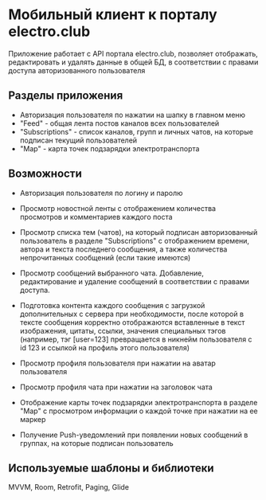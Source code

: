 # Мобильный клиент к порталу electro.club

Приложение работает с API портала electro.club, позволяет отображать, редактировать и удалять данные в общей БД, в соответствии с правами доступа авторизованного пользователя

## Разделы приложения
- Авторизация пользователя по нажатии на шапку в главном меню
- "Feed" - общая лента постов каналов всех пользователей
- "Subscriptions" - список каналов, групп и личных чатов, на которые подписан текущий пользователей
- "Map" - карта точек подзарядки электротранспорта

## Возможности

- Авторизация пользователя по логину и паролю

- Просмотр новостной ленты с отображением количества просмотров и комментариев каждого поста

- Просмотр списка тем (чатов), на который подписан авторизованный пользователь в разделе "Subscriptions" с отображением времени, автора и текста последнего сообщения, а также количества непрочитанных сообщений (если такие имеются)

- Просмотр сообщений выбранного чата. Добавление, редактирование и удаление сообщений в соответствии с правами доступа.

- Подготовка контента каждого сообщения с загрузкой дополнительных с сервера при необходимости, после которой в тексте сообщения корректно отображаются вставленные в текст изображения, цитаты, ссылки, значения специальных тэгов (например, тэг [user=123] превращается в никнейм пользователя с id 123 и ссылкой на профиль этого пользователя)

- Просмотр профиля пользователя при нажатии на аватар пользователя

- Просмотр профиля чата при нажатии на заголовок чата

- Отображение карты точек подзарядки электротранспорта в разделе "Map" с просмотром информации о каждой точке при нажатии на ее маркер

- Получение Push-уведомлений при появлении новых сообщений в группах, на которые подписан пользователь

## Используемые шаблоны и библиотеки
MVVM, Room, Retrofit, Paging, Glide
